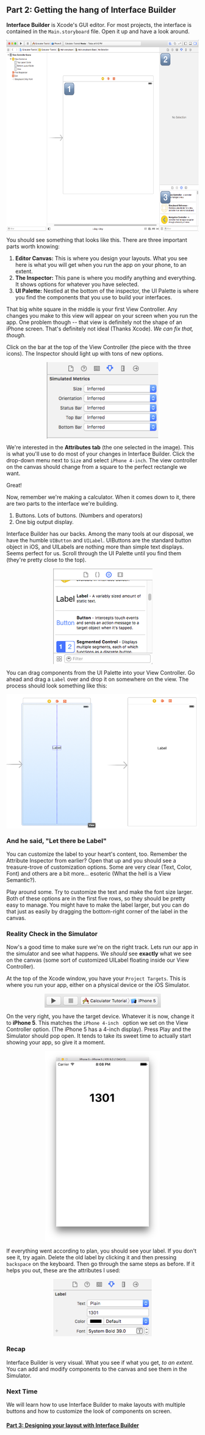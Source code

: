 ## Part 2: Getting the hang of Interface Builder

**Interface Builder** is Xcode's GUI editor. For most projects, the interface is contained in the `Main.storyboard` file. Open it up and have a look around.

<p align="center"> <img src="screenshot1.png" height="500px" align="center"> </p>

You should see something that looks like this. There are three important parts worth knowing:

1. **Editor Canvas:** This is where you design your layouts. What you see here is what you will get when you run the app on your phone, to an extent.
3. **The Inspector:** This pane is where you modify anything and everything. It shows options for whatever you have selected.
4. **UI Palette:** Nestled at the bottom of the inspector, the UI Palette is where you find the components that you use to build your interfaces.

That big white square in the middle is your first View Controller. Any changes you make to this view will appear on your screen when you run the app. One problem though -- that view is definitely not the shape of an iPhone screen. That's definitely not ideal (Thanks Xcode). *We can fix that, though.*

Click on the bar at the top of the View Controller (the piece with the three icons). The Inspector should light up with tons of new options.

<p align="center"> <img src="screenshot2.png" height="200px" align="center"> </p>

We're interested in the **Attributes tab** (the one selected in the image). This is what you'll use to do most of your changes in Interface Builder. Click the drop-down menu next to `Size` and select `iPhone 4-inch`. The view controller on the canvas should change from a square to the perfect rectangle we want.

Great!

Now, remember we're making a calculator. When it comes down to it, there are two parts to the interface we're building.

1. Buttons. Lots of buttons. (Numbers and operators)
2. One big output display.

Interface Builder has our backs. Among the many tools at our disposal, we have the humble `UIButton` and `UILabel`. UIButtons are the standard button object in iOS, and UILabels are nothing more than simple text displays. Seems perfect for us. Scroll through the UI Palette until you find them (they're pretty close to the top).

<p align="center"> <img src="screenshot3.png" height="250px" align="center"> </p>

You can drag components from the UI Palette into your View Controller. Go ahead and drag a `Label` over and drop it on somewhere on the view. The process should look something like this:

<p align="center"> <img src="screenshot4.png" height="350px" align="center"> </p>

### And he said, "Let there be Label"
You can customize the label to your heart's content, too. Remember the Attribute Inspector from earlier? Open that up and you should see a treasure-trove of customization options. Some are very clear (Text, Color, Font) and others are a bit more... esoteric (What the hell is a View Semantic?).

Play around some. Try to customize the text and make the font size larger. Both of these options are in the first five rows, so they should be pretty easy to manage. You might have to make the label larger, but you can do that just as easily by dragging the bottom-right corner of the label in the canvas.

### Reality Check in the Simulator

Now's a good time to make sure we're on the right track. Lets run our app in the simulator and see what happens. We *should* see **exactly** what we see on the canvas (some sort of customized UILabel floating inside our View Controller).

At the top of the Xcode window, you have your `Project Targets`. This is where you run your app, either on a physical device or the iOS Simulator.

<p align="center"> <img src="screenshot5.png" height="37px" align="center"> </p>

On the very right, you have the target device. Whatever it is now, change it to **iPhone 5**. This matches the `iPhone 4-inch ` option we set on the View Controller option. (The iPhone 5 has a 4-inch display). Press Play and the Simulator should pop open. It tends to take its sweet time to actually start showing your app, so give it a moment.

<p align="center"> <img src="screenshot6.png" height="500px" align="center"> </p>

If everything went according to plan, you should see your label. If you don't see it, try again. Delete the old label by clicking it and then pressing `backspace` on the keyboard. Then go through the same steps as before. If it helps you out, these are the attributes I used:

<p align="center"> <img src="screenshot7.png" height="150" align="center"> </p>

### Recap
Interface Builder is very visual. What you see if what you get, *to an extent*. You can add and modify components to the canvas and see them in the Simulator.

### Next Time
We will learn how to use Interface Builder to make layouts with multiple buttons and how to customize the look of components on screen.

#### [Part 3: Designing your layout with Interface Builder](../P3/part3.md)
